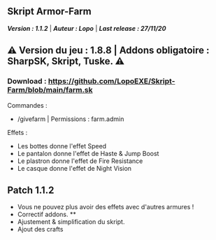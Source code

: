 Skript Armor-Farm
-------------

**_Version : 1.1.2_** 
 | 
 **_Auteur : Lopo_**
| 
**_Last release : 27/11/20_**

⚠️ Version du jeu : 1.8.8 | Addons obligatoire : SharpSK, Skript, Tuske. ⚠️
-------------

### Download : https://github.com/LopoEXE/Skript-Farm/blob/main/farm.sk

Commandes : 
- /givefarm | Permissions : farm.admin

Effets :
- Les bottes donne l'effet Speed 
- Le pantalon donne l'effet de Haste & Jump Boost
- Le plastron donne l'effet de Fire Resistance
- Le casque donne l'effet de Night Vision

Patch 1.1.2
---------
- Vous ne pouvez plus avoir des effets avec d'autres armures !
- Correctif addons. **
- Ajustement & simplification du skript.
- Ajout des crafts 
